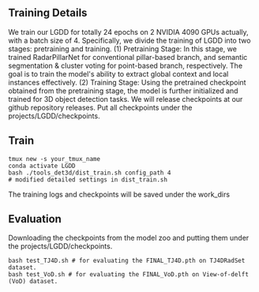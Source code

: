 ## Training Details

We train our LGDD for totally 24 epochs on 2 NVIDIA 4090 GPUs actually, with a batch size of 4. Specifically, we divide the training of LGDD into two stages: pretraining and training. (1) Pretraining Stage: In this stage, we trained RadarPillarNet for conventional pillar-based branch, and semantic segmentation & cluster voting for point-based branch, respectively. The goal is to train the model's ability to extract global context and local instances effectively. (2) Training Stage: Using the pretrained checkpoint obtained from the pretraining stage, the model is further initialized and trained for 3D object detection tasks. We will release checkpoints at our github repository releases. Put all checkpoints under the projects/LGDD/checkpoints.

## Train

```
tmux new -s your_tmux_name
conda activate LGDD
bash ./tools_det3d/dist_train.sh config_path 4
# modified detailed settings in dist_train.sh
```

The training logs and checkpoints will be saved under the work_dirs

## Evaluation

Downloading the checkpoints from the model zoo and putting them under the projects/LGDD/checkpoints.
```
bash test_TJ4D.sh # for evaluating the FINAL_TJ4D.pth on TJ4DRadSet dataset.
bash test_VoD.sh # for evaluating the FINAL_VoD.pth on View-of-delft (VoD) dataset.
```